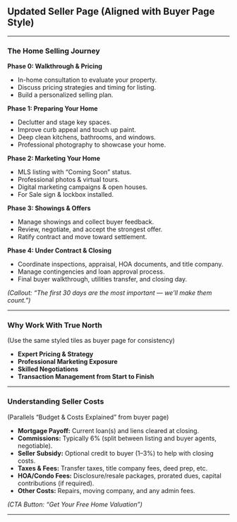 

## **Updated Seller Page (Aligned with Buyer Page Style)**



---

### **The Home Selling Journey**

**Phase 0: Walkthrough & Pricing**

* In-home consultation to evaluate your property.
* Discuss pricing strategies and timing for listing.
* Build a personalized selling plan.

**Phase 1: Preparing Your Home**

* Declutter and stage key spaces.
* Improve curb appeal and touch up paint.
* Deep clean kitchens, bathrooms, and windows.
* Professional photography to showcase your home.

**Phase 2: Marketing Your Home**

* MLS listing with “Coming Soon” status.
* Professional photos & virtual tours.
* Digital marketing campaigns & open houses.
* For Sale sign & lockbox installed.

**Phase 3: Showings & Offers**

* Manage showings and collect buyer feedback.
* Review, negotiate, and accept the strongest offer.
* Ratify contract and move toward settlement.

**Phase 4: Under Contract & Closing**

* Coordinate inspections, appraisal, HOA documents, and title company.
* Manage contingencies and loan approval process.
* Final buyer walkthrough, utilities transfer, and closing day.

*(Callout: “The first 30 days are the most important — we’ll make them count.”)*

---

### **Why Work With True North**

(Use the same styled tiles as buyer page for consistency)

* **Expert Pricing & Strategy**
* **Professional Marketing Exposure**
* **Skilled Negotiations**
* **Transaction Management from Start to Finish**

---

### **Understanding Seller Costs**

(Parallels “Budget & Costs Explained” from buyer page)

* **Mortgage Payoff:** Current loan(s) and liens cleared at closing.
* **Commissions:** Typically 6% (split between listing and buyer agents, negotiable).
* **Seller Subsidy:** Optional credit to buyer (1–3%) to help with closing costs.
* **Taxes & Fees:** Transfer taxes, title company fees, deed prep, etc.
* **HOA/Condo Fees:** Disclosure/resale packages, prorated dues, capital contributions (if required).
* **Other Costs:** Repairs, moving company, and any admin fees.

*(CTA Button: “Get Your Free Home Valuation”)*

---

